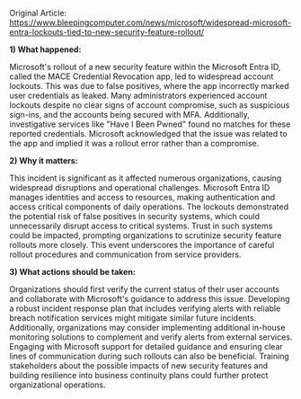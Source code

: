 Original Article: https://www.bleepingcomputer.com/news/microsoft/widespread-microsoft-entra-lockouts-tied-to-new-security-feature-rollout/

**1) What happened:**

Microsoft's rollout of a new security feature within the Microsoft Entra ID, called the MACE Credential Revocation app, led to widespread account lockouts. This was due to false positives, where the app incorrectly marked user credentials as leaked. Many administrators experienced account lockouts despite no clear signs of account compromise, such as suspicious sign-ins, and the accounts being secured with MFA. Additionally, investigative services like "Have I Been Pwned" found no matches for these reported credentials. Microsoft acknowledged that the issue was related to the app and implied it was a rollout error rather than a compromise.

**2) Why it matters:**

This incident is significant as it affected numerous organizations, causing widespread disruptions and operational challenges. Microsoft Entra ID manages identities and access to resources, making authentication and access critical components of daily operations. The lockouts demonstrated the potential risk of false positives in security systems, which could unnecessarily disrupt access to critical systems. Trust in such systems could be impacted, prompting organizations to scrutinize security feature rollouts more closely. This event underscores the importance of careful rollout procedures and communication from service providers.

**3) What actions should be taken:**

Organizations should first verify the current status of their user accounts and collaborate with Microsoft's guidance to address this issue. Developing a robust incident response plan that includes verifying alerts with reliable breach notification services might mitigate similar future incidents. Additionally, organizations may consider implementing additional in-house monitoring solutions to complement and verify alerts from external services. Engaging with Microsoft support for detailed guidance and ensuring clear lines of communication during such rollouts can also be beneficial. Training stakeholders about the possible impacts of new security features and building resilience into business continuity plans could further protect organizational operations.